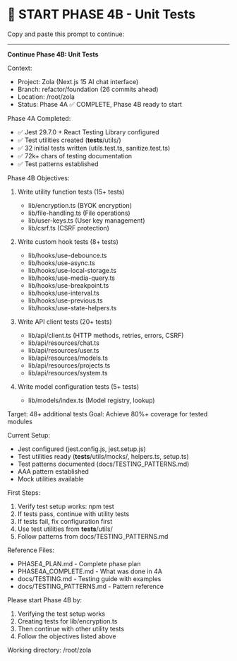 # 🚀 START PHASE 4B - Unit Tests

Copy and paste this prompt to continue:

---

**Continue Phase 4B: Unit Tests**

Context:
- Project: Zola (Next.js 15 AI chat interface)
- Branch: refactor/foundation (26 commits ahead)
- Location: /root/zola
- Status: Phase 4A ✅ COMPLETE, Phase 4B ready to start

Phase 4A Completed:
- ✅ Jest 29.7.0 + React Testing Library configured
- ✅ Test utilities created (__tests__/utils/)
- ✅ 32 initial tests written (utils.test.ts, sanitize.test.ts)
- ✅ 72k+ chars of testing documentation
- ✅ Test patterns established

Phase 4B Objectives:
1. Write utility function tests (15+ tests)
   - lib/encryption.ts (BYOK encryption)
   - lib/file-handling.ts (File operations)
   - lib/user-keys.ts (User key management)
   - lib/csrf.ts (CSRF protection)

2. Write custom hook tests (8+ tests)
   - lib/hooks/use-debounce.ts
   - lib/hooks/use-async.ts
   - lib/hooks/use-local-storage.ts
   - lib/hooks/use-media-query.ts
   - lib/hooks/use-breakpoint.ts
   - lib/hooks/use-interval.ts
   - lib/hooks/use-previous.ts
   - lib/hooks/use-state-helpers.ts

3. Write API client tests (20+ tests)
   - lib/api/client.ts (HTTP methods, retries, errors, CSRF)
   - lib/api/resources/chat.ts
   - lib/api/resources/user.ts
   - lib/api/resources/models.ts
   - lib/api/resources/projects.ts
   - lib/api/resources/system.ts

4. Write model configuration tests (5+ tests)
   - lib/models/index.ts (Model registry, lookup)

Target: 48+ additional tests
Goal: Achieve 80%+ coverage for tested modules

Current Setup:
- Jest configured (jest.config.js, jest.setup.js)
- Test utilities ready (__tests__/utils/mocks/, helpers.ts, setup.ts)
- Test patterns documented (docs/TESTING_PATTERNS.md)
- AAA pattern established
- Mock utilities available

First Steps:
1. Verify test setup works: npm test
2. If tests pass, continue with utility tests
3. If tests fail, fix configuration first
4. Use test utilities from __tests__/utils/
5. Follow patterns from docs/TESTING_PATTERNS.md

Reference Files:
- PHASE4_PLAN.md - Complete phase plan
- PHASE4A_COMPLETE.md - What was done in 4A
- docs/TESTING.md - Testing guide with examples
- docs/TESTING_PATTERNS.md - Pattern reference

Please start Phase 4B by:
1. Verifying the test setup works
2. Creating tests for lib/encryption.ts
3. Then continue with other utility tests
4. Follow the objectives listed above

Working directory: /root/zola
